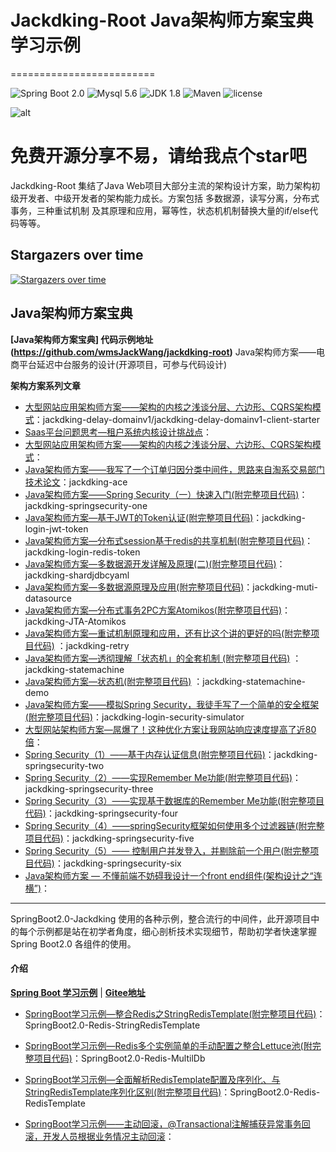 # Jackdking-Root  Java架构师方案宝典 学习示例
=========================

![Spring Boot 2.0](https://img.shields.io/badge/Spring%20Boot-2.0-brightgreen.svg)
![Mysql 5.6](https://img.shields.io/badge/Mysql-5.6-blue.svg)
![JDK 1.8](https://img.shields.io/badge/JDK-1.8-brightgreen.svg)
![Maven](https://img.shields.io/badge/Maven-3.5.0-yellowgreen.svg)
![license](https://img.shields.io/badge/license-MPL--2.0-blue.svg)

 
 ![alt](http://bittechblog.com/upload/2020/09/09lcf8rcngi7qogr80af33gcvs.gif)
 
# 免费开源分享不易，请给我点个star吧
 
Jackdking-Root 集结了Java Web项目大部分主流的架构设计方案，助力架构初级开发者、中级开发者的架构能力成长。方案包括 多数据源，读写分离，分布式事务，三种重试机制 及其原理和应用，幂等性，状态机机制替换大量的if/else代码等等。

## Stargazers over time

[![Stargazers over time](https://starchart.cc/wmsJackWang/jackdking-root.svg)](https://starchart.cc/wmsJackWang/jackdking-root)


## Java架构师方案宝典

**[Java架构师方案宝典] 代码示例地址(https://github.com/wmsJackWang/jackdking-root)**
Java架构师方案——电商平台延迟中台服务的设计(开源项目，可参与代码设计)

**架构方案系列文章**


- [大型网站应用架构师方案——架构的内核之浅谈分层、六边形、CQRS架构模式](http://bittechblog.com/blog/article/59)：jackdking-delay-domainv1/jackdking-delay-domainv1-client-starter
- [Saas平台问题思考—租户系统内核设计挑战点](http://bittechblog.com/blog/article/73)：
- [大型网站应用架构师方案——架构的内核之浅谈分层、六边形、CQRS架构模式](http://bittechblog.com/blog/article/70)：
- [Java架构师方案——我写了一个订单归因分类中间件，思路来自淘系交易部门技术论文](http://bittechblog.com/blog/article/72)：jackdking-ace
- [Java架构师方案——Spring Security（一）快速入门(附完整项目代码)](http://bittechblog.com/blog/article/44)：jackdking-springsecurity-one
- [Java架构师方案—基于JWT的Token认证(附完整项目代码)](http://bittechblog.com/blog/article/36)：jackdking-login-jwt-token
- [Java架构师方案—分布式session基于redis的共享机制(附完整项目代码)](http://bittechblog.com/blog/article/26)：jackdking-login-redis-token
- [Java架构师方案—多数据源开发详解及原理(二)(附完整项目代码)](http://bittechblog.com/blog/article/11)：jackdking-shardjdbcyaml
- [Java架构师方案—多数据源原理及应用(附完整项目代码)](http://bittechblog.com/blog/article/10)：jackdking-muti-datasource
- [Java架构师方案—分布式事务2PC方案Atomikos(附完整项目代码)](http://bittechblog.com/blog/article/9)：jackdking-JTA-Atomikos
- [Java架构师方案—重试机制原理和应用，还有比这个讲的更好的吗(附完整项目代码)](http://bittechblog.com/blog/article/8) ：jackdking-retry
- [Java架构师方案—透彻理解「状态机」的全套机制 (附完整项目代码)](http://bittechblog.com/blog/article/6) ：jackdking-statemachine
- [Java架构师方案—状态机(附完整项目代码)](http://bittechblog.com/blog/article/5) ：jackdking-statemachine-demo
- [Java架构师方案——模拟Spring Security，我徒手写了一个简单的安全框架(附完整项目代码)](http://bittechblog.com/blog/article/40)：jackdking-login-security-simulator
- [大型网站架构师方案—屌爆了！这种优化方案让我网站响应速度提高了近80倍](http://bittechblog.com/blog/article/45)：
- [Spring Security（1）——基于内存认证信息(附完整项目代码)](http://bittechblog.com/blog/article/47)：jackdking-springsecurity-two
- [Spring Security（2）——实现Remember Me功能(附完整项目代码)](http://bittechblog.com/blog/article/48)：jackdking-springsecurity-three
- [Spring Security（3）——实现基于数据库的Remember Me功能(附完整项目代码)](http://bittechblog.com/blog/article/49)：jackdking-springsecurity-four
- [Spring Security（4）——springSecurity框架如何使用多个过滤器链(附完整项目代码)](http://bittechblog.com/blog/article/51)：jackdking-springsecurity-five
- [Spring Security（5）—— 控制用户并发登入，并剔除前一个用户(附完整项目代码)](http://bittechblog.com/blog/article/55)：jackdking-springsecurity-six
- [Java架构师方案 — 不懂前端不妨碍我设计一个front end组件(架构设计之“连横”)](http://bittechblog.com/blog/article/71)：

---

SpringBoot2.0-Jackdking 使用的各种示例，整合流行的中间件，此开源项目中的每个示例都是站在初学者角度，细心剖析技术实现细节，帮助初学者快速掌握 Spring Boot2.0 各组件的使用。

#### 介绍
**[Spring Boot 学习示例](http://bittechblog.com/blog/type/5)**  |  **[Gitee地址](https://gitee.com/wmsking1234/spring-boot2.0-jackdking/)**

- [SpringBoot学习示例—整合Redis之StringRedisTemplate(附完整项目代码)](http://bittechblog.com/blog/article/27)：SpringBoot2.0-Redis-StringRedisTemplate 

- [SpringBoot学习示例—Redis多个实例简单的手动配置之整合Lettuce池(附完整项目代码)](http://bittechblog.com/blog/article/28)：SpringBoot2.0-Redis-MultilDb

- [SpringBoot学习示例—全面解析RedisTemplate配置及序列化、与StringRedisTemplate序列化区别(附完整项目代码)](http://bittechblog.com/blog/article/29)：SpringBoot2.0-Redis-RedisTemplate
- [SpringBoot学习示例——主动回滚，@Transactional注解捕获异常事务回滚，开发人员根据业务情况主动回滚](http://bittechblog.com/blog/article/50)：
